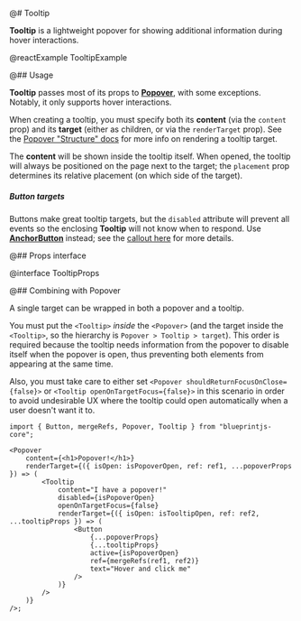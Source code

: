@# Tooltip

__Tooltip__ is a lightweight popover for showing additional information during hover interactions.

@reactExample TooltipExample

@## Usage

__Tooltip__ passes most of its props to [__Popover__](#core/components/popover), with some exceptions.
Notably, it only supports hover interactions.

When creating a tooltip, you must specify both its **content** (via the `content` prop) and
its **target** (either as children, or via the `renderTarget` prop). See the
[Popover "Structure" docs](#core/components/popover.structure) for more info on rendering a tooltip target.

The **content** will be shown inside the tooltip itself. When opened, the tooltip will always be
positioned on the page next to the target; the `placement` prop determines its relative placement (on
which side of the target).

<div class="@ns-callout @ns-intent-warning @ns-icon-warning-sign @ns-callout-has-body-content">
    <h5 class="@ns-heading">Button targets</h5>

Buttons make great tooltip targets, but the `disabled` attribute will prevent all
events so the enclosing __Tooltip__ will not know when to respond.
Use [__AnchorButton__](#core/components/button.anchor-button) instead;
see the [callout here](#core/components/button.props) for more details.

</div>

@## Props interface

@interface TooltipProps

@## Combining with Popover

A single target can be wrapped in both a popover and a tooltip.

You must put the `<Tooltip>` _inside_ the `<Popover>` (and the target inside the `<Tooltip>`, so the hierarchy
is `Popover > Tooltip > target`). This order is required because the tooltip needs information from the popover to
disable itself when the popover is open, thus preventing both elements from appearing at the same time.

Also, you must take care to either set `<Popover shouldReturnFocusOnClose={false}>` or
`<Tooltip openOnTargetFocus={false}>` in this scenario in order to avoid undesirable UX where the tooltip could open
automatically when a user doesn't want it to.

```tsx
import { Button, mergeRefs, Popover, Tooltip } from "blueprintjs-core";

<Popover
    content={<h1>Popover!</h1>}
    renderTarget={({ isOpen: isPopoverOpen, ref: ref1, ...popoverProps }) => (
        <Tooltip
            content="I have a popover!"
            disabled={isPopoverOpen}
            openOnTargetFocus={false}
            renderTarget={({ isOpen: isTooltipOpen, ref: ref2, ...tooltipProps }) => (
                <Button
                    {...popoverProps}
                    {...tooltipProps}
                    active={isPopoverOpen}
                    ref={mergeRefs(ref1, ref2)}
                    text="Hover and click me"
                />
            )}
        />
    )}
/>;
```
